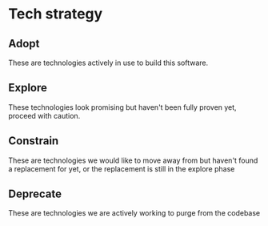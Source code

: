 # Tech strategy

## Adopt

These are technologies actively in use to build this software.

## Explore

These technologies look promising but haven't been fully proven yet, proceed with caution.

## Constrain

These are technologies we would like to move away from but haven't found a replacement for yet, or the replacement is still in the explore phase

## Deprecate

These are technologies we are actively working to purge from the codebase

<!-- Refer to the [HibiscusCollective tech strategy](https://github.com/HibiscusCollective/.github/blob/main/README.md) for guidance on which technologies to use. -->